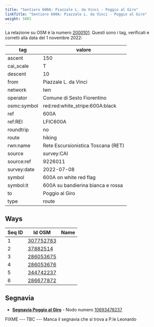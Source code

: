 ```yaml
---
title: "Sentiero 600A: Piazzale L. da Vinci - Poggio al Giro"
linkTitle: "Sentiero 600A: Piazzale L. da Vinci - Poggio al Giro"
weight: 5001
---
```


La relazione su OSM è la numero [2000101]. Questi sono i tag, verificati e corretti alla data del 1 novembre 2022:

| tag         | valore                                        |
|-------------|-----------------------------------------------|
| ascent      | 150                                           |
| cai_scale   | T                                             |
| descent     | 10                                            |
| from        | Piazzale L. da Vinci                          |
| network     | lwn                                           |
| operator    | Comune di Sesto Fiorentino                    |
| osmc:symbol | red:red:white_stripe:600A:black               |
| ref         | 600A                                          |
| ref:REI     | LFIC600A                                      |
| roundtrip   | no                                            |
| route       | hiking                                        |
| rwn:name    | Rete Escursionistica Toscana (RET)            |
| source      | survey:CAI                                    |
| source:ref  | 9226011                                       |
| survey:date | 2022-07-08                                    |
| symbol      | 600A on white red flag                        |
| symbol:it   | 600A su bandierina bianca e rossa             |
| to          | Poggio al Giro                                |
| type        | route                                         |

## Ways

| Seq ID | Id OSM       | Name                         |
|--------|--------------|------------------------------|
|  1     | [307752783]  |                              |
|  2     | [37882514]   |                              |
|  3     | [286053675]  |                              |
|  4     | [286053676]  |                              |
|  5     | [344742237]  |                              |
|  6     | [286677872]  |                              |

## Segnavia

- **[Segnavia Poggio al Giro]** - Nodo numero [10693478237]

FIXME --- TBC --- Manca il segnavia che si trova a P.le Leonardo


[2000101]:https://www.openstreetmap.org/relation/2000101

[307752783]:https://www.openstreetmap.org/way/307752783
[37882514]:https://www.openstreetmap.org/way/37882514
[286053675]:https://www.openstreetmap.org/way/286053675
[286053676]:https://www.openstreetmap.org/way/286053676
[344742237]:https://www.openstreetmap.org/way/344742237
[286677872]:https://www.openstreetmap.org/way/286677872

[Segnavia Poggio al Giro]:https://commons.wikimedia.org/wiki/File:Segnavia_sentieri_600_e_600A_-_Monte_Morello_-_Poggio_al_Giro.jpg

[10693478237]:https://www.openstreetmap.org/node/10693478237
